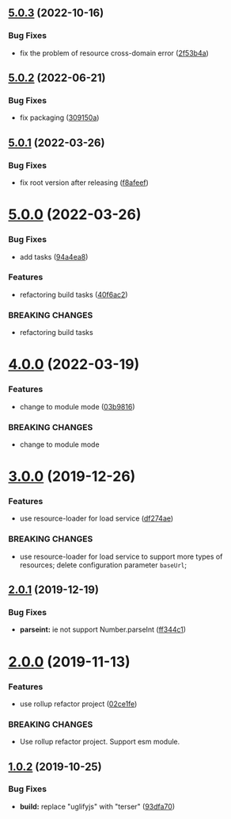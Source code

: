 ## [5.0.3](https://github.com/cycjimmy/h5-preloader/compare/v5.0.2...v5.0.3) (2022-10-16)


### Bug Fixes

* fix the problem of resource cross-domain error ([2f53b4a](https://github.com/cycjimmy/h5-preloader/commit/2f53b4a5357bd166f3967f450a23a40bf84d791e))

## [5.0.2](https://github.com/cycjimmy/h5-preloader/compare/v5.0.1...v5.0.2) (2022-06-21)


### Bug Fixes

* fix packaging ([309150a](https://github.com/cycjimmy/h5-preloader/commit/309150ae5cfd277135aca3873a36da41ed8d5e5b))

## [5.0.1](https://github.com/cycjimmy/h5-preloader/compare/v5.0.0...v5.0.1) (2022-03-26)


### Bug Fixes

* fix root version after releasing ([f8afeef](https://github.com/cycjimmy/h5-preloader/commit/f8afeef86696317a01a98188e4f213b0a82cb9a6))

# [5.0.0](https://github.com/cycjimmy/h5-preloader/compare/v4.0.0...v5.0.0) (2022-03-26)


### Bug Fixes

* add tasks ([94a4ea8](https://github.com/cycjimmy/h5-preloader/commit/94a4ea86da2ecca59e8d9a361cac1177ab8e0cd1))


### Features

* refactoring build tasks ([40f6ac2](https://github.com/cycjimmy/h5-preloader/commit/40f6ac200a488df4fa558d59c5b5b653c64fb52d))


### BREAKING CHANGES

* refactoring build tasks

# [4.0.0](https://github.com/cycjimmy/h5-preloader/compare/v3.0.0...v4.0.0) (2022-03-19)


### Features

* change to module mode ([03b9816](https://github.com/cycjimmy/h5-preloader/commit/03b9816cbfe41c74127b8bea4072abba0e76f735))


### BREAKING CHANGES

* change to module mode

# [3.0.0](https://github.com/cycjimmy/h5-preloader/compare/v2.0.1...v3.0.0) (2019-12-26)


### Features

* use resource-loader for load service ([df274ae](https://github.com/cycjimmy/h5-preloader/commit/df274ae9db67c8b09b0c44da85ad55851740740b))


### BREAKING CHANGES

* use resource-loader for load service to support more types of resources;
delete
configuration parameter `baseUrl`;

## [2.0.1](https://github.com/cycjimmy/h5-preloader/compare/v2.0.0...v2.0.1) (2019-12-19)


### Bug Fixes

* **parseint:** ie not support Number.parseInt ([ff344c1](https://github.com/cycjimmy/h5-preloader/commit/ff344c1ff63f265fc50e3e532e0f0e0dc90167fb))

# [2.0.0](https://github.com/cycjimmy/h5-preloader/compare/v1.0.2...v2.0.0) (2019-11-13)


### Features

* use rollup refactor project ([02ce1fe](https://github.com/cycjimmy/h5-preloader/commit/02ce1fe12d42f5338b6a3782d026e9467dff0ec5))


### BREAKING CHANGES

* Use rollup refactor project. Support esm module.

## [1.0.2](https://github.com/cycjimmy/h5-preloader/compare/v1.0.1...v1.0.2) (2019-10-25)


### Bug Fixes

* **build:** replace "uglifyjs" with "terser" ([93dfa70](https://github.com/cycjimmy/h5-preloader/commit/93dfa707a98d3c66dfebc9fd1c410c1d313f5410))
